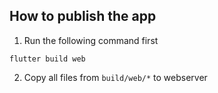 ## How to publish the app

1. Run the following command first
```
flutter build web
```

2. Copy all files from ```build/web/*``` to webserver 

